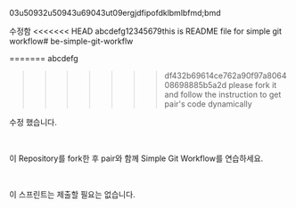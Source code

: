 03u50932u50943u69043ut09ergjdfipofdklbmlbfmd;bmd


 수정함
<<<<<<< HEAD
abcdefg12345679this is README file for simple git workflow# be-simple-git-workflw

=======
abcdefg
>>>>>>> df432b69614ce762a90f97a806408698885b5a2d
please fork it and follow the instruction to get pair's code dynamically

수정 했습니다.

<br />

이 Repository를 fork한 후 pair와 함께 Simple Git Workflow를 연습하세요.

<br />

이 스프린트는 제출할 필요는 없습니다.
